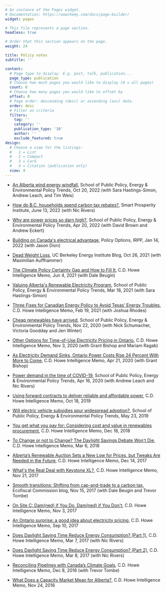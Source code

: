 ```yaml
---
# An instance of the Pages widget.
# Documentation: https://wowchemy.com/docs/page-builder/
widget: pages

# This file represents a page section.
headless: true

# Order that this section appears on the page.
weight: 24

title: Policy notes
subtitle: ''

content:
  # Page type to display. E.g. post, talk, publication...
  page_type: publication
  # Choose how much pages you would like to display (0 = all pages)
  count: 0
  # Choose how many pages you would like to offset by
  offset: 0
  # Page order: descending (desc) or ascending (asc) date.
  order: desc
  # Filter on criteria
  filters:
    tag: ''
    category: ''
    publication_type: '10'
    author: ''
    exclude_featured: true
design:
  # Choose a view for the listings:
  #   1 = List
  #   2 = Compact
  #   3 = Card
  #   4 = Citation (publication only)
  view: 4
---
```

- <a href="https://www.policyschool.ca/wp-content/uploads/2022/10/wind-windfall-final.pdf" target="blank">An Alberta wind energy windfall</a>, School of Public Policy, Energy & Environmental Policy Trends, Oct 20, 2022 (with Sara Hastings-Simon, Andrew Leach, and Tim Weis)

* <a href="https://institute.smartprosperity.ca/CarbonTaxHouseholds" target="blank">How do B.C. households spend carbon tax rebates?</a>, Smart Prosperity Institute, June 13, 2022 (with Nic Rivers)

- <a href="https://www.policyschool.ca/wp-content/uploads/2022/04/EEP_Power_Prices_april.pdf" target="blank">Why are power prices so darn high?</a>, School of Public Policy, Energy & Environmental Policy Trends, Apr 20, 2022 (with David Brown and Andrew Eckert)

* <a href="https://policyoptions.irpp.org/magazines/january-2022/building-on-canadas-electrical-advantage/" target="blank">Building on Canada's electrical advantage</a>, Policy Options, IRPP, Jan 14, 2022 (with Jason Dion)

- <a href="https://energyathaas.wordpress.com/2021/10/25/dead-weight-loss/" target="blank">Dead Weight Loss</a>, UC Berkeley Energy Institute Blog, Oct 26, 2021 (with Maximilian Auffhammer)

* <a href="https://www.cdhowe.org/intelligence-memos/buegin-shaffer-%E2%80%93-climate-policy-certainty-gap-and-how-fill-it" target="blank">The Climate Policy Certainty Gap and How to Fill It</a>, C.D. Howe Intelligence Memo, Jun 4, 2021 (with Dale Beugin)

- <a href="https://www.policyschool.ca/wp-content/uploads/2021/03/EEP-trends-Shaffer.pdf" target="blank">Valuing Alberta's Renewable Electricity Program</a>, School of Public Policy, Energy & Environmental Policy Trends, Mar 18, 2021 (with Sara Hastings-Simon)

* <a href="https://www.cdhowe.org/intelligence-memos/shaffer-rhodes-%E2%80%93-three-fixes-canadian-energy-policy-avoid-texas%E2%80%99-energy-troubles" target="blank">Three Fixes for Canadian Energy Policy to Avoid Texas’ Energy Troubles</a>, C.D. Howe Intelligence Memo, Feb 19, 2021 (with Joshua Rhodes)

- <a href="https://www.policyschool.ca/wp-content/uploads/2020/11/Energy-Trends-Renewables-Nov.pdf" target="blank">Cheap renewables have arrived</a>, School of Public Policy, Energy & Environmental Policy Trends, Nov 22, 2020 (with Nick Schumacher, Victoria Goodday and Jen Winter)

* <a href="https://www.cdhowe.org/intelligence-memos/bishop-shaffer-ragab-%E2%80%93-other-options-time-use-electricity-pricing-ontario" target="blank">Other Options for Time-of-Use Electricity Pricing in Ontario</a>, C.D. Howe Intelligence Memo, Nov 3, 2020 (with Grant Bishop and Mariam Ragab)

- <a href="https://www.cdhowe.org/intelligence-memos/bishop-shaffer-%E2%80%93-electricity-demand-sinks-ontario-power-costs-rise-24-percent" target="blank">As Electricity Demand Sinks, Ontario Power Costs Rise 24 Percent With More to Come</a>, C.D. Howe Intelligence Memo, Apr 21, 2020 (with Grant Bishop)

* <a href="https://www.policyschool.ca/wp-content/uploads/2020/04/EE-policy-trends-power-and-covid.pdf" target="blank">Power demand in the time of COVID-19</a>, School of Public Policy, Energy & Environmental Policy Trends, Apr 16, 2020 (with Andrew Leach and Nic Rivers)

- <a href="https://www.cdhowe.org/intelligence-memos/blake-shaffer-%E2%80%93-using-forward-contracts-deliver-reliable-and-affordable-power" target="blank">Using forward contracts to deliver reliable and affordable power</a>, C.D. Howe Intelligence Memo, Oct 18, 2019

* <a href="https://www.policyschool.ca/wp-content/uploads/2019/05/EEPT-Electrick-Vehicle-Rebates-Shaffer-final.pdf" target="blank">Will electric vehicle subsidies spur widespread adoption?</a>, School of Public Policy, Energy & Environmental Policy Trends, May 23, 2019

- <a href="https://www.cdhowe.org/intelligence-memos/blake-shaffer-you-get-what-you-pay-cost-and-value-renewables-procurement" target="blank">You get what you pay for: Considering cost and value in renewables procurement</a>, C.D. Howe Intelligence Memo, Dec 18, 2018

* <a href="https://www.cdhowe.org/intelligence-memos/blake-shaffer-change-or-not-change-daylight-savings-debate-won%E2%80%99t-die" target="blank">To Change or not to Change? The Daylight Savings Debate Won't Die</a>, C.D. Howe Intelligence Memo, Mar 6, 2018

- <a href="https://cdhowe.org/intelligence-memos/blake-shaffer-alberta%E2%80%99s-renewable-auction-sets-new-low-prices-tweaks-are-needed" target="blank">Alberta’s Renewable Auction Sets a New Low for Prices, but Tweaks Are Needed in the Future</a>, C.D. Howe Intelligence Memo, Dec 14, 2017

* <a href="hhttps://www.cdhowe.org/intelligence-memos/blake-shaffer-whats-real-deal-keystone-xl" target="blank">What's the Real Deal with Keystone XL?</a>, C.D. Howe Intelligence Memo, Nov 21, 2017

- <a href="https://ecofiscal.ca/2017/11/15/smooth-transitions-shifting-from-cap-and-trade-to-a-carbon-tax/" target="blank">Smooth transitions: Shifting from cap-and-trade to a carbon tax</a>, Ecofiscal Commission blog, Nov 15, 2017 (with Dale Beugin and Trevor Tombe)

* <a href="https://www.cdhowe.org/intelligence-memos/blake-shaffer-damnmed-if-you-do-damnmed-if-you-don%E2%80%99t" target="blank">On Site C: Dam(ned) if You Do, Dam(ned) if You Don't</a>, C.D. Howe Intelligence Memo, Nov 3, 2017

- <a href="https://www.cdhowe.org/intelligence-memos/blake-shaffer-ontario-surprise-good-idea-about-electricity-pricing" target="blank">An Ontario surprise: a good idea about electricity pricing</a>, C.D. Howe Intelligence Memo, Sep 10, 2017

* <a href="https://www.cdhowe.org/intelligence-memos/rivers-shaffer-does-daylight-saving-time-reduce-energy-consumption-part-1" target="blank">Does Daylight Saving Time Reduce Energy Consumption? (Part 1)</a>, C.D. Howe Intelligence Memo, Mar 7, 2017 (with Nic Rivers)

- <a href="https://www.cdhowe.org/intelligence-memos/rivers-and-shaffer-does-daylight-saving-time-reduce-energy-consumption-part-2" target="blank">Does Daylight Saving Time Reduce Energy Consumption? (Part 2)</a>, C.D. Howe Intelligence Memo, Mar 8, 2017 (with Nic Rivers)

* <a href="https://www.cdhowe.org/intelligence-memos/shaffer-and-tombe-reconciling-pipelines-canada%E2%80%99s-climate-goals" target="blank">Reconciling Pipelines with Canada’s Climate Goals</a>, C.D. Howe Intelligence Memo, Dec 8, 2016 (with Trevor Tombe)

- <a href="https://www.cdhowe.org/intelligence-memos/blake-shaffer-what-does-capacity-market-mean-alberta" target="blank">What Does a Capacity Market Mean for Alberta?</a>, C.D. Howe Intelligence Memo, Nov 24, 2016

